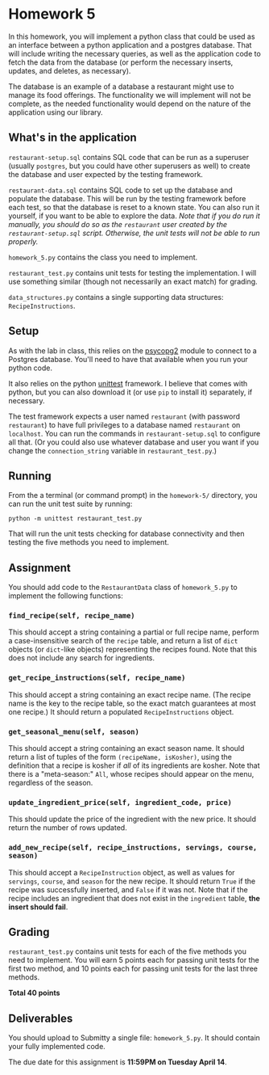 # Homework 5

In this homework, you will implement a python class that could be used as an interface between a python application and a postgres database. That will include writing the necessary queries, as well as the application code to fetch the data from the database (or perform the necessary inserts, updates, and deletes, as necessary).

The database is an example of a database a restaurant might use to manage its food offerings. The functionality we will implement will not be complete, as the needed functionality would depend on the nature of the application using our library. 

## What's in the application

`restaurant-setup.sql` contains SQL code that can be run as a superuser (usually `postgres`, but you could have other superusers as well) to create the database and user expected by the testing framework.

`restaurant-data.sql` contains SQL code to set up the database and populate the database. This will be run by the testing framework before each test, so that the database is reset to a known state. You can also run it yourself, if you want to be able to explore the data. *Note that if you do run it manually, you should do so as the `restaurant` user created by the `restaurant-setup.sql` script. Otherwise, the unit tests will not be able to run properly.*

`homework_5.py` contains the class you need to implement.

`restaurant_test.py` contains unit tests for testing the implementation. I will use something similar (though not necessarily an exact match) for grading.

`data_structures.py` contains a single supporting data structures: `RecipeInstructions`.

## Setup

As with the lab in class, this relies on the [psycopg2](http://initd.org/psycopg/) module to connect to a Postgres database. You'll need to have that available when you run your python code.

It also relies on the python [unittest](https://docs.python.org/3.6/library/unittest.html) framework. I believe that comes with python, but you can also download it (or use `pip` to install it) separately, if necessary.

The test framework expects a user named `restaurant` (with password `restaurant`) to have full privileges to a database named `restaurant` on `localhost`. You can run the commands in `restaurant-setup.sql` to configure all that. (Or you could also use whatever database and user you want if you change the `connection_string` variable in `restaurant_test.py`.)

## Running

From the a terminal (or command prompt) in the `homework-5/` directory, you can run the unit test suite by running:

``` 
python -m unittest restaurant_test.py
```

That will run the unit tests checking for database connectivity and then testing the five methods you need to implement.

## Assignment

You should add code to the `RestaurantData` class of `homework_5.py` to implement the following functions:

### `find_recipe(self, recipe_name)`

This should accept a string containing a partial or full recipe name, perform a case-insensitive search of the `recipe` table, and return a list of `dict` objects (or `dict`-like objects) representing the recipes found. Note that this does not include any search for ingredients.

### `get_recipe_instructions(self, recipe_name)`

This should accept a string containing an exact recipe name. (The recipe name is the key to the recipe table, so the exact match guarantees at most one recipe.) It should return a populated `RecipeInstructions` object.

### `get_seasonal_menu(self, season)`

This should accept a string containing an exact season name. It should return a list of tuples of the form `(recipeName, isKosher)`, using the definition that a recipe is kosher if *all* of its ingredients are kosher. Note that there is a "meta-season:" `All`, whose recipes should appear on the menu, regardless of the season.

### `update_ingredient_price(self, ingredient_code, price)`

This should update the price of the ingredient with the new price. It should return the number of rows updated.

### `add_new_recipe(self, recipe_instructions, servings, course, season)`

This should accept a `RecipeInstruction` object, as well as values for `servings`, `course`, and `season` for the new recipe. It should return `True` if the recipe was successfully inserted, and `False` if it was not. Note that if the recipe includes an ingredient that does not exist in the `ingredient` table, **the insert should fail**.

## Grading

`restaurant_test.py` contains unit tests for each of the five methods you need to implement. You will earn 5 points each for passing unit tests for the first two method, and 10 points each for passing unit tests for the last three methods.

**Total 40 points**

## Deliverables

You should upload to Submitty a single file: `homework_5.py`. It should contain your fully implemented code.

The due date for this assignment is **11:59PM on Tuesday April 14**.